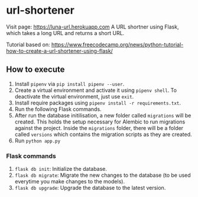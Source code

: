 # url-shortener
Visit page: https://luna-url.herokuapp.com
A URL shortner using Flask, which takes a long URL and returns a short URL. 

Tutorial based on: https://www.freecodecamp.org/news/python-tutorial-how-to-create-a-url-shortener-using-flask/ 

## How to execute 
1. Install ```pipenv``` via ```pip install pipenv --user```.
2. Create a virtual environment and activate it using ```pipenv shell```. To deactivate the virtual environment, just use ```exit```.
3. Install require packages using ```pipenv install -r requirements.txt```.
4. Run the following Flask commands.
5. After run the database initilisation, a new folder called ```migrations``` will be created. This holds the setup necessary for Alembic to run migrations against the project. Inside the ```migrations``` folder, there will be a folder called ```versions``` which contains the migration scripts as they are created. 
6. Run ```python app.py```

### Flask commands
1. ```flask db init```: Initialize the database.
2. ```flask db migrate```: Migrate the new changes to the database (to be used everytime you make changes to the models).
3. ```flask db upgrade```: Upgrade the database to the latest version.